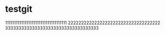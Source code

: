 # testgit
11111111111111111111111111111111111
22222222222222222222222222222222222
33333333333333333333333333333333333
